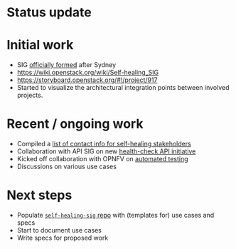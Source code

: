 <!-- .slide: data-state="section-break" id="status" data-menu-title="" data-timing="5" -->
# Status update


<!-- .slide: data-state="normal" id="initial-work" data-menu-title="" data-timing="40" -->
# Initial work

*   SIG [officially formed](https://blog.adamspiers.org/2017/11/24/announcing-openstacks-self-healing-sig/) after Sydney
*   <!-- .element: class="fragment" -->
    https://wiki.openstack.org/wiki/Self-healing_SIG
*   <!-- .element: class="fragment" -->
    https://storyboard.openstack.org/#!/project/917
*   <!-- .element: class="fragment" -->
    Started to visualize the architectural integration points
    between involved projects.


<!-- .slide: data-state="normal" id="recent-work" data-menu-title="" data-timing="40" -->
# Recent / ongoing work

*   <!-- .element: class="fragment" -->
    Compiled a [list of contact info for self-healing stakeholders](https://etherpad.openstack.org/p/self-healing-contacts)
*   <!-- .element: class="fragment" -->
    Collaboration with API SIG on new
    [health-check API initiative](https://review.openstack.org/#/c/531456/)
*   <!-- .element: class="fragment" -->
    Kicked off collaboration with OPNFV on
    [automated testing](https://etherpad.openstack.org/p/extreme-testing-contacts)
*   <!-- .element: class="fragment" -->
    Discussions on various use cases


<!-- .slide: data-state="normal" id="next-steps" data-menu-title="" data-timing="40" -->
# Next steps

*   <!-- .element: class="fragment" -->
    Populate [`self-healing-sig` repo](https://git.openstack.org/cgit/openstack/self-healing-sig)
    with (templates for) use cases and specs
*   <!-- .element: class="fragment" -->
    Start to document use cases
*   <!-- .element: class="fragment" -->
    Write specs for proposed work
